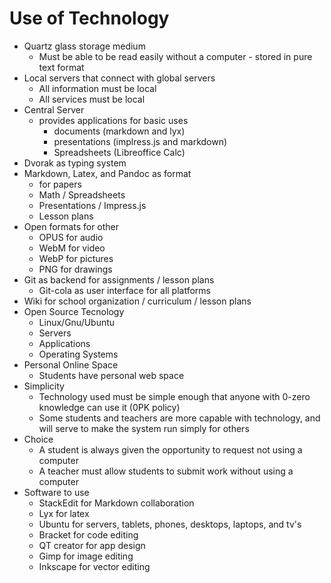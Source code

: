 # Use of Technology

* Quartz glass storage medium
    * Must be able to be read easily without a computer - stored in pure text format
* Local servers that connect with global servers
    * All information must be local
    * All services must be local
* Central Server
    * provides applications for basic uses
        * documents (markdown and lyx)
        * presentations (implress.js and markdown)
        * Spreadsheets (Libreoffice Calc)
* Dvorak as typing system
* Markdown, Latex, and Pandoc as format
    * for papers
    * Math / Spreadsheets
    * Presentations / Impress.js
    * Lesson plans
* Open formats for other
    * OPUS for audio
    * WebM for video
    * WebP for pictures
    * PNG for drawings
* Git as backend for assignments / lesson plans
    * Git-cola as user interface for all platforms
* Wiki for school organization / curriculum / lesson plans
* Open Source Tecnology
    * Linux/Gnu/Ubuntu
    * Servers
    * Applications
    * Operating Systems
* Personal Online Space
    * Students have personal web space
* Simplicity
    * Technology used must be simple enough that anyone with 0-zero knowledge can use it (0PK policy)
    * Some students and teachers are more capable with technology, and will serve to make the system run simply for others
* Choice
    * A student is always given the opportunity to request not using a computer
    * A teacher must allow students to submit work without using a computer
* Software to use
    * StackEdit for Markdown collaboration
    * Lyx for latex
    * Ubuntu for servers, tablets, phones, desktops, laptops, and tv's
    * Bracket for code editing
    * QT creator for app design
    * Gimp for image editing
    * Inkscape for vector editing
